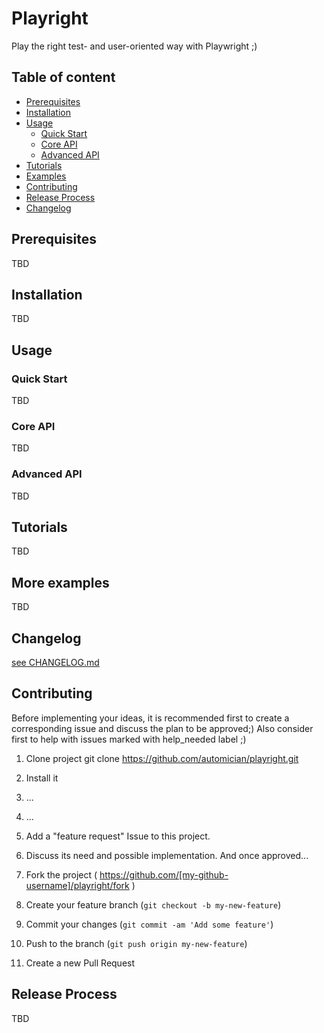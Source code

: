 # Playright

Play the right test- and user-oriented way with Playwright ;)

## Table of content

* [Prerequisites](#prerequisites)
* [Installation](#installation)
* [Usage](#usage)
    * [Quick Start](#quick-start)
    * [Core API](#core-api)
    * [Advanced API](#advanced-api)
* [Tutorials](#tutorials)
* [Examples](#more-examples)
* [Contributing](#contributing)
* [Release Process](#release-process)
* [Changelog](#changelog)

## Prerequisites

TBD

## Installation

TBD

## Usage

### Quick Start

TBD

### Core API

TBD

### Advanced API

TBD

## Tutorials

TBD

## More examples

TBD

## Changelog

[see CHANGELOG.md](https://github.com/automician/playright/blob/master/CHANGELOG.md)

## Contributing

Before implementing your ideas, it is recommended first to create a corresponding issue and discuss the plan to be approved;)
Also consider first to help with issues marked with help_needed label ;)

1. Clone project git clone https://github.com/automician/playright.git
2. Install it
3. ...
4. ...

5. Add a "feature request" Issue to this project.
6. Discuss its need and possible implementation. And once approved...
7. Fork the project ( https://github.com/[my-github-username]/playright/fork )
8. Create your feature branch (`git checkout -b my-new-feature`)
9. Commit your changes (`git commit -am 'Add some feature'`)
10. Push to the branch (`git push origin my-new-feature`)
11. Create a new Pull Request

## Release Process

TBD